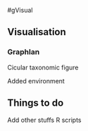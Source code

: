#gVisual

## Visualisation

### Graphlan
Cicular taxonomic figure


Added environment



## Things to do
Add other stuffs
R scripts

